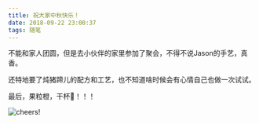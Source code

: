 ```yaml
---
title: 祝大家中秋快乐！
date: 2018-09-22 23:00:37
tags: 随笔
---
```


不能和家人团圆，但是去小伙伴的家里参加了聚会，不得不说Jason的手艺，真香。

还特地要了炖猪蹄儿的配方和工艺，也不知道啥时候会有心情自己也做一次试试。

最后，果粒橙，干杯🍻！！！

![cheers!](https://upload-images.jianshu.io/upload_images/2244949-c3837ba6d6946343.png?imageMogr2/auto-orient/strip%7CimageView2/2/w/1240)